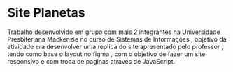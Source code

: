 # Site Planetas

Trabalho desenvolvido em grupo com mais 2 integrantes na Universidade Presbiteriana Mackenzie no curso de Sistemas de Informações , objetivo da atividade era desenvolver uma replica do site apresentado pelo professor , tendo como base o layout no figma , com o objetivo de fazer um site responsivo e com troca de paginas através de JavaScript.
